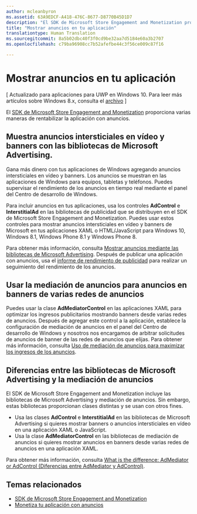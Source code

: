 ```yaml
---
author: mcleanbyron
ms.assetid: 63A9EDCF-A418-476C-8677-D8770B45D1D7
description: "El SDK de Microsoft Store Engagement and Monetization proporciona varias maneras de rentabilizar tu aplicación con anuncios."
title: "Mostrar anuncios en tu aplicación"
translationtype: Human Translation
ms.sourcegitcommit: 8a5b02dbc40f3f0cd9be32aa7d5184e60a3b2707
ms.openlocfilehash: c79ba96908cc7b52afefbe44c3f56ce009c87f16

---
```


# Mostrar anuncios en tu aplicación


\[ Actualizado para aplicaciones para UWP en Windows 10. Para leer más artículos sobre Windows 8.x, consulta el [archivo](http://go.microsoft.com/fwlink/p/?linkid=619132) \]

El [SDK de Microsoft Store Engagement and Monetization](monetize-your-app-with-the-microsoft-store-engagement-and-monetization-sdk.md) proporciona varias maneras de rentabilizar la aplicación con anuncios.

## Muestra anuncios intersticiales en vídeo y banners con las bibliotecas de Microsoft Advertising.

Gana más dinero con tus aplicaciones de Windows agregando anuncios intersticiales en vídeo y banners. Los anuncios se muestran en las aplicaciones de Windows para equipos, tabletas y teléfonos. Puedes supervisar el rendimiento de los anuncios en tiempo real mediante el panel del Centro de desarrollo de Windows.

Para incluir anuncios en tus aplicaciones, usa los controles **AdControl** e **InterstitialAd** en las bibliotecas de publicidad que se distribuyen en el SDK de Microsoft Store Engagement and Monetization. Puedes usar estos controles para mostrar anuncios intersticiales en vídeo y banners de Microsoft en tus aplicaciones XAML o HTML/JavaScript para Windows 10, Windows 8.1, Windows Phone 8.1 y Windows Phone 8.

Para obtener más información, consulta [Mostrar anuncios mediante las bibliotecas de Microsoft Advertising](display-ads-using-the-microsoft-advertising-libraries.md). Después de publicar una aplicación con anuncios, usa el [informe de rendimiento de publicidad](../publish/advertising-performance-report.md) para realizar un seguimiento del rendimiento de los anuncios.                                           

## Usar la mediación de anuncios para anuncios en banners de varias redes de anuncios

Puedes usar la clase **AdMediatorControl** en las aplicaciones XAML para optimizar los ingresos publicitarios mostrando banners desde varias redes de anuncios. Después de agregar este control a la aplicación, establece la configuración de mediación de anuncios en el panel del Centro de desarrollo de Windows y nosotros nos encargamos de arbitrar solicitudes de anuncios de banner de las redes de anuncios que elijas. Para obtener más información, consulta [Uso de mediación de anuncios para maximizar los ingresos de los anuncios](use-ad-mediation-to-maximize-revenue.md).

## Diferencias entre las bibliotecas de Microsoft Advertising y la mediación de anuncios

El SDK de Microsoft Store Engagement and Monetization incluye las bibliotecas de Microsoft Advertising y mediación de anuncios. Sin embargo, estas bibliotecas proporcionan clases distintas y se usan con otros fines.

* Usa las clases **AdControl** e **InterstitialAd** en las bibliotecas de Microsoft Advertising si quieres mostrar banners o anuncios intersticiales en vídeo en una aplicación XAML o JavaScript.
* Usa la clase **AdMediatorControl** en las bibliotecas de mediación de anuncios si quieres mostrar anuncios en banners desde varias redes de anuncios en una aplicación XAML.

Para obtener más información, consulta [What is the difference: AdMediator or AdControl (Diferencias entre AdMediator y AdControl)](what-is-the-difference-admediatorcontrol-or-adcontrol.md).

## Temas relacionados

* [SDK de Microsoft Store Engagement and Monetization](monetize-your-app-with-the-microsoft-store-engagement-and-monetization-sdk.md)
* [Monetiza tu aplicación con anuncios]( http://go.microsoft.com/fwlink/p/?LinkId=699559)



<!--HONumber=Jun16_HO4-->


